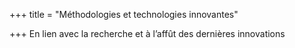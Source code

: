 +++
title = "Méthodologies et technologies innovantes"

+++
En lien avec la recherche et à l’affût des dernières innovations